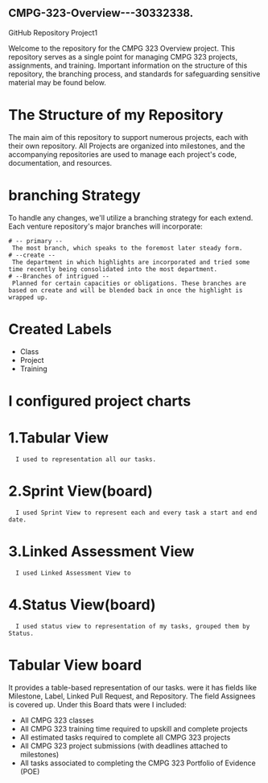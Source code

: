 ## CMPG-323-Overview---30332338.
GitHub Repository Project1

Welcome to the repository for the CMPG 323 Overview project. 
This repository serves as a single point for managing CMPG 323 projects, assignments, and training. 
Important information on the structure of this repository, the branching process, and standards for safeguarding sensitive material may be found below.

# The Structure of my Repository

The main aim of this repository to support numerous projects, each with their own repository. 
All Projects are organized into milestones, and the accompanying repositories are used to manage each project's code, documentation, and resources.

# branching Strategy

  To handle any changes, we'll utilize a branching strategy for each extend. Each venture repository's major branches will incorporate:

    # -- primary --
     The most branch, which speaks to the foremost later steady form.
    # --create --
     The department in which highlights are incorporated and tried some time recently being consolidated into the most department.
    # --Branches of intrigued --
     Planned for certain capacities or obligations. These branches are based on create and will be blended back in once the highlight is wrapped up.
 # Created Labels
   -	Class
   -	Project
   -	Training
     
# I configured project charts
   # 1.Tabular View
      I used to representation all our tasks.
   # 2.Sprint View(board)
      I used Sprint View to represent each and every task a start and end date.
   # 3.Linked Assessment View 
      I used Linked Assessment View to 
   # 4.Status View(board)
      I used status view to representation of my tasks, grouped them by Status.
   
 # Tabular View board
 It provides a table-based representation of our tasks. were it has fields like Milestone, Label, Linked Pull Request, and Repository. The field Assignees is covered up.
 Under this Board thats were I included:
  -	All CMPG 323 classes
  -	All CMPG 323 training time required to upskill and complete projects
  -	All estimated tasks required to complete all CMPG 323 projects
  -	All CMPG 323 project submissions (with deadlines attached to milestones)
  -	All tasks associated to completing the CMPG 323 Portfolio of Evidence (POE)

 
